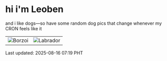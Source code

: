 # hi i'm Leoben

and i like dogs—so have some random dog pics that change whenever my CRON feels like it

|  |  |
|--------|----------|
| ![Borzoi](https://random-dog-vercel.vercel.app/api/random-borzoi?v=1755299980) | ![Labrador](https://random-dog-vercel.vercel.app/api/random-labrador?v=1755299980) |

Last updated: 2025-08-16 07:19 PHT
